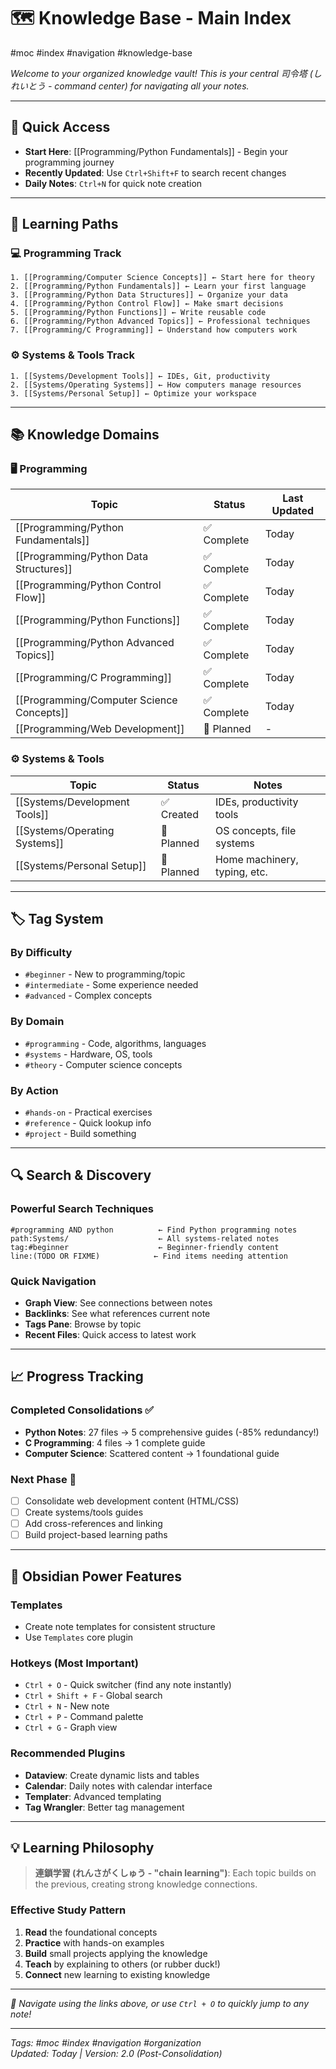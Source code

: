 # 🗺️ Knowledge Base - Main Index

#moc #index #navigation #knowledge-base

*Welcome to your organized knowledge vault! This is your central 司令塔 (しれいとう - command center) for navigating all your notes.*

---

## 🚀 **Quick Access**
- **Start Here**: [[Programming/Python Fundamentals]] - Begin your programming journey
- **Recently Updated**: Use `Ctrl+Shift+F` to search recent changes
- **Daily Notes**: `Ctrl+N` for quick note creation

---

## 🎯 **Learning Paths**

### 💻 Programming Track
```
1. [[Programming/Computer Science Concepts]] ← Start here for theory
2. [[Programming/Python Fundamentals]] ← Learn your first language  
3. [[Programming/Python Data Structures]] ← Organize your data
4. [[Programming/Python Control Flow]] ← Make smart decisions  
5. [[Programming/Python Functions]] ← Write reusable code
6. [[Programming/Python Advanced Topics]] ← Professional techniques
7. [[Programming/C Programming]] ← Understand how computers work
```

### ⚙️ Systems & Tools Track
```
1. [[Systems/Development Tools]] ← IDEs, Git, productivity
2. [[Systems/Operating Systems]] ← How computers manage resources  
3. [[Systems/Personal Setup]] ← Optimize your workspace
```

---

## 📚 **Knowledge Domains**

### 🖥️ **Programming**
| Topic | Status | Last Updated |
|-------|--------|-------------|
| [[Programming/Python Fundamentals]] | ✅ Complete | Today |
| [[Programming/Python Data Structures]] | ✅ Complete | Today |
| [[Programming/Python Control Flow]] | ✅ Complete | Today |
| [[Programming/Python Functions]] | ✅ Complete | Today |
| [[Programming/Python Advanced Topics]] | ✅ Complete | Today |
| [[Programming/C Programming]] | ✅ Complete | Today |
| [[Programming/Computer Science Concepts]] | ✅ Complete | Today |
| [[Programming/Web Development]] | 🔄 Planned | - |

### ⚙️ **Systems & Tools**
| Topic | Status | Notes |
|-------|--------|-------|
| [[Systems/Development Tools]] | ✅ Created | IDEs, productivity tools |
| [[Systems/Operating Systems]] | 🔄 Planned | OS concepts, file systems |
| [[Systems/Personal Setup]] | 🔄 Planned | Home machinery, typing, etc. |

---

## 🏷️ **Tag System**

### By Difficulty
- `#beginner` - New to programming/topic
- `#intermediate` - Some experience needed  
- `#advanced` - Complex concepts

### By Domain  
- `#programming` - Code, algorithms, languages
- `#systems` - Hardware, OS, tools
- `#theory` - Computer science concepts

### By Action
- `#hands-on` - Practical exercises
- `#reference` - Quick lookup info
- `#project` - Build something

---

## 🔍 **Search & Discovery**

### Powerful Search Techniques
```
#programming AND python          ← Find Python programming notes
path:Systems/                    ← All systems-related notes  
tag:#beginner                    ← Beginner-friendly content
line:(TODO OR FIXME)            ← Find items needing attention
```

### Quick Navigation
- **Graph View**: See connections between notes
- **Backlinks**: See what references current note
- **Tags Pane**: Browse by topic
- **Recent Files**: Quick access to latest work

---

## 📈 **Progress Tracking**

### Completed Consolidations ✅
- **Python Notes**: 27 files → 5 comprehensive guides (-85% redundancy!)
- **C Programming**: 4 files → 1 complete guide  
- **Computer Science**: Scattered content → 1 foundational guide

### Next Phase 🔄
- [ ] Consolidate web development content (HTML/CSS)
- [ ] Create systems/tools guides
- [ ] Add cross-references and linking
- [ ] Build project-based learning paths

---

## 🎨 **Obsidian Power Features**

### Templates
- Create note templates for consistent structure
- Use `Templates` core plugin

### Hotkeys (Most Important)
- `Ctrl + O` - Quick switcher (find any note instantly)
- `Ctrl + Shift + F` - Global search
- `Ctrl + N` - New note  
- `Ctrl + P` - Command palette
- `Ctrl + G` - Graph view

### Recommended Plugins
- **Dataview**: Create dynamic lists and tables
- **Calendar**: Daily notes with calendar interface  
- **Templater**: Advanced templating
- **Tag Wrangler**: Better tag management

---

## 💡 **Learning Philosophy**

> **連鎖学習 (れんさがくしゅう - "chain learning")**: Each topic builds on the previous, creating strong knowledge connections.

### Effective Study Pattern
1. **Read** the foundational concepts
2. **Practice** with hands-on examples  
3. **Build** small projects applying the knowledge
4. **Teach** by explaining to others (or rubber duck!)
5. **Connect** new learning to existing knowledge

---

*🧭 Navigate using the links above, or use `Ctrl + O` to quickly jump to any note!*

---
*Tags: #moc #index #navigation #organization*  
*Updated: Today | Version: 2.0 (Post-Consolidation)*
